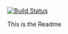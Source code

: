 [![Build Status](https://travis-ci.org/wkmor1/msmod.svg?branch=master)](https://travis-ci.org/wkmor1/msmod)

This is the Readme

